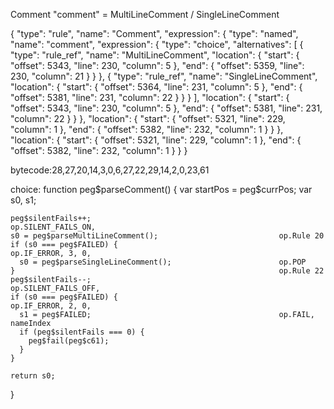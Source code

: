 Comment "comment"
  = MultiLineComment
  / SingleLineComment

{
         "type": "rule",
         "name": "Comment",
         "expression": {
            "type": "named",
            "name": "comment",
            "expression": {
               "type": "choice",
               "alternatives": [
                  {
                     "type": "rule_ref",
                     "name": "MultiLineComment",
                     "location": {
                        "start": {
                           "offset": 5343,
                           "line": 230,
                           "column": 5
                        },
                        "end": {
                           "offset": 5359,
                           "line": 230,
                           "column": 21
                        }
                     }
                  },
                  {
                     "type": "rule_ref",
                     "name": "SingleLineComment",
                     "location": {
                        "start": {
                           "offset": 5364,
                           "line": 231,
                           "column": 5
                        },
                        "end": {
                           "offset": 5381,
                           "line": 231,
                           "column": 22
                        }
                     }
                  }
               ],
               "location": {
                  "start": {
                     "offset": 5343,
                     "line": 230,
                     "column": 5
                  },
                  "end": {
                     "offset": 5381,
                     "line": 231,
                     "column": 22
                  }
               }
            },
            "location": {
               "start": {
                  "offset": 5321,
                  "line": 229,
                  "column": 1
               },
               "end": {
                  "offset": 5382,
                  "line": 232,
                  "column": 1
               }
            }
         },
         "location": {
            "start": {
               "offset": 5321,
               "line": 229,
               "column": 1
            },
            "end": {
               "offset": 5382,
               "line": 232,
               "column": 1
            }
         }
      }
      
bytecode:28,27,20,14,3,0,6,27,22,29,14,2,0,23,61

choice:
  function peg$parseComment() {
    var startPos = peg$currPos;
    var s0,
    s1;

    peg$silentFails++;                                          op.SILENT_FAILS_ON,
    s0 = peg$parseMultiLineComment();                           op.Rule 20
    if (s0 === peg$FAILED) {                                    op.IF_ERROR, 3, 0,
      s0 = peg$parseSingleLineComment();                        op.POP
    }                                                           op.Rule 22
    peg$silentFails--;                                          op.SILENT_FAILS_OFF,
    if (s0 === peg$FAILED) {                                    op.IF_ERROR, 2, 0, 
      s1 = peg$FAILED;                                          op.FAIL, nameIndex
      if (peg$silentFails === 0) {
        peg$fail(peg$c61);
      }
    }

    return s0;

  } 